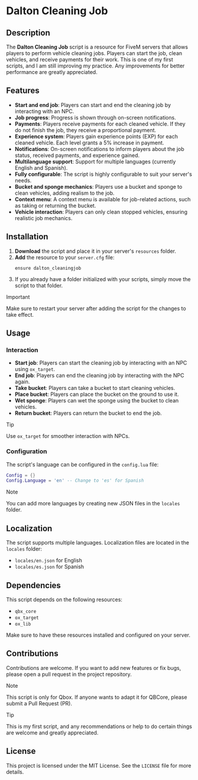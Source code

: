 # Dalton Cleaning Job

## Description

The **Dalton Cleaning Job** script is a resource for FiveM servers that allows players to perform vehicle cleaning jobs. Players can start the job, clean vehicles, and receive payments for their work. This is one of my first scripts, and I am still improving my practice. Any improvements for better performance are greatly appreciated.

## Features

- **Start and end job**: Players can start and end the cleaning job by interacting with an NPC.
- **Job progress**: Progress is shown through on-screen notifications.
- **Payments**: Players receive payments for each cleaned vehicle. If they do not finish the job, they receive a proportional payment.
- **Experience system**: Players gain experience points (EXP) for each cleaned vehicle. Each level grants a 5% increase in payment.
- **Notifications**: On-screen notifications to inform players about the job status, received payments, and experience gained.
- **Multilanguage support**: Support for multiple languages (currently English and Spanish).
- **Fully configurable**: The script is highly configurable to suit your server's needs.
- **Bucket and sponge mechanics**: Players use a bucket and sponge to clean vehicles, adding realism to the job.
- **Context menu**: A context menu is available for job-related actions, such as taking or returning the bucket.
- **Vehicle interaction**: Players can only clean stopped vehicles, ensuring realistic job mechanics.

## Installation

1. **Download** the script and place it in your server's `resources` folder.
2. **Add** the resource to your `server.cfg` file:
    ```plaintext
    ensure dalton_cleaningjob
    ```
3. If you already have a folder initialized with your scripts, simply move the script to that folder.

> [!IMPORTANT]
> Make sure to restart your server after adding the script for the changes to take effect.

## Usage

### Interaction

- **Start job**: Players can start the cleaning job by interacting with an NPC using `ox_target`.
- **End job**: Players can end the cleaning job by interacting with the NPC again.
- **Take bucket**: Players can take a bucket to start cleaning vehicles.
- **Place bucket**: Players can place the bucket on the ground to use it.
- **Wet sponge**: Players can wet the sponge using the bucket to clean vehicles.
- **Return bucket**: Players can return the bucket to end the job.

> [!TIP]
> Use `ox_target` for smoother interaction with NPCs.

### Configuration

The script's language can be configured in the `config.lua` file:
```lua
Config = {}
Config.Language = 'en' -- Change to 'es' for Spanish
```

> [!NOTE]
> You can add more languages by creating new JSON files in the `locales` folder.

## Localization

The script supports multiple languages. Localization files are located in the `locales` folder:
- `locales/en.json` for English
- `locales/es.json` for Spanish

## Dependencies

This script depends on the following resources:
- `qbx_core`
- `ox_target`
- `ox_lib`

Make sure to have these resources installed and configured on your server.

## Contributions

Contributions are welcome. If you want to add new features or fix bugs, please open a pull request in the project repository.

> [!NOTE]
> This script is only for Qbox. If anyone wants to adapt it for QBCore, please submit a Pull Request (PR).

> [!TIP]
> This is my first script, and any recommendations or help to do certain things are welcome and greatly appreciated.

## License

This project is licensed under the MIT License. See the `LICENSE` file for more details.
